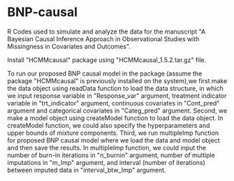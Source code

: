 # BNP-causal
R Codes used to simulate and analyze the data for the manuscript "A Bayesian Causal Inference Approach in Observational Studies with Missingness in Covariates and Outcomes".

Install "HCMMcausal" package using "HCMMcausal_1.5.2.tar.gz" file. 

To run our proposed BNP causal model in the package (assume the package "HCMMcausal" is previously installed on the system),we first make the data object using readData function to load the data structure, in which we input response variable in "Response_var" argument, treatment indicator variable in "trt_indicator" argument, continuous covariates in "Cont_pred" argument and categorical covariates in "Categ_pred" argument. Second, we make a model object using createModel function to load the data object. In createModel function, we could also specify the hyperparameters and upper bounds of mixture components. Third, we run multipleImp function for proposed BNP causal model where we load the data and model object and then save the results. In multipleImp function, we could input the number of burn-in iterations in "n_burnin" argument, number of multiple imputations in "m_Imp" argument, and interval (number of iterations) between imputed data in "interval_btw_Imp" argument.
